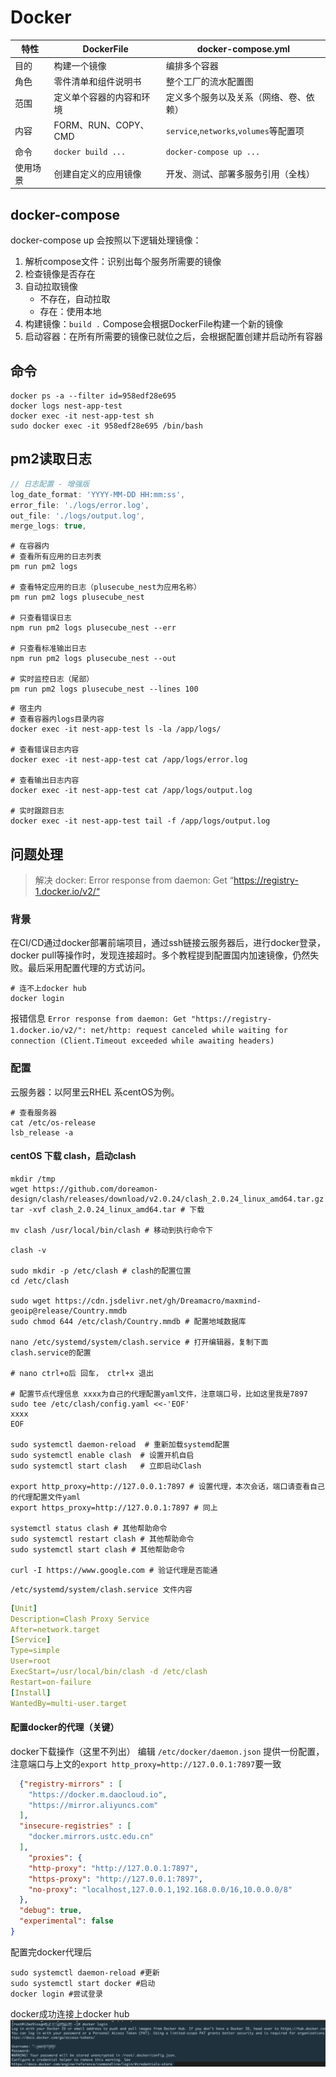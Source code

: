 # Docker
|特性|DockerFile|docker-compose.yml|
|---|---|---|
|目的|构建一个镜像|编排多个容器|
|角色|零件清单和组件说明书|整个工厂的流水配置图|
|范围|定义单个容器的内容和环境|定义多个服务以及关系（网络、卷、依赖）|
|内容|FORM、RUN、COPY、CMD| `service`,`networks`,`volumes`等配置项 |
|命令|`docker build ...`|`docker-compose up ...`|
|使用场景|创建自定义的应用镜像|开发、测试、部署多服务引用（全栈）|


## docker-compose
docker-compose up 会按照以下逻辑处理镜像：
1. 解析compose文件：识别出每个服务所需要的镜像
2. 检查镜像是否存在
3. 自动拉取镜像
   - 不存在，自动拉取
   - 存在：使用本地
4. 构建镜像：`build .` Compose会根据DockerFile构建一个新的镜像
5. 启动容器：在所有所需要的镜像已就位之后，会根据配置创建并启动所有容器


## 命令
```shell
docker ps -a --filter id=958edf28e695
docker logs nest-app-test
docker exec -it nest-app-test sh
sudo docker exec -it 958edf28e695 /bin/bash
```

## pm2读取日志
```js
// 日志配置 - 增强版
log_date_format: 'YYYY-MM-DD HH:mm:ss',
error_file: './logs/error.log',
out_file: './logs/output.log',
merge_logs: true,
```
```shell
# 在容器内
# 查看所有应用的日志列表
pm run pm2 logs

# 查看特定应用的日志（plusecube_nest为应用名称）
pm run pm2 logs plusecube_nest

# 只查看错误日志
npm run pm2 logs plusecube_nest --err

# 只查看标准输出日志
npm run pm2 logs plusecube_nest --out

# 实时监控日志（尾部）
pm run pm2 logs plusecube_nest --lines 100
```

```shell
# 宿主内
# 查看容器内logs目录内容
docker exec -it nest-app-test ls -la /app/logs/

# 查看错误日志内容
docker exec -it nest-app-test cat /app/logs/error.log

# 查看输出日志内容
docker exec -it nest-app-test cat /app/logs/output.log

# 实时跟踪日志
docker exec -it nest-app-test tail -f /app/logs/output.log
```


## 问题处理
> 解决 docker: Error response from daemon: Get “https://registry-1.docker.io/v2/“
### 背景
在CI/CD通过docker部署前端项目，通过ssh链接云服务器后，进行docker登录，docker pull等操作时，发现连接超时。多个教程提到配置国内加速镜像，仍然失败。最后采用配置代理的方式访问。
```shell
# 连不上docker hub
docker login
```
报错信息 `Error response from daemon: Get "https://registry-1.docker.io/v2/": net/http: request canceled while waiting for connection (Client.Timeout exceeded while awaiting headers)`

### 配置
云服务器：以阿里云RHEL 系centOS为例。
```shell
# 查看服务器
cat /etc/os-release
lsb_release -a
```
#### centOS 下载 clash，启动clash
```shell
mkdir /tmp
wget https://github.com/doreamon-design/clash/releases/download/v2.0.24/clash_2.0.24_linux_amd64.tar.gz
tar -xvf clash_2.0.24_linux_amd64.tar # 下载

mv clash /usr/local/bin/clash # 移动到执行命令下

clash -v 

sudo mkdir -p /etc/clash # clash的配置位置
cd /etc/clash

sudo wget https://cdn.jsdelivr.net/gh/Dreamacro/maxmind-geoip@release/Country.mmdb  
sudo chmod 644 /etc/clash/Country.mmdb # 配置地域数据库

nano /etc/systemd/system/clash.service # 打开编辑器，复制下面clash.service的配置

# nano ctrl+o后 回车， ctrl+x 退出

# 配置节点代理信息 xxxx为自己的代理配置yaml文件，注意端口号，比如这里我是7897
sudo tee /etc/clash/config.yaml <<-'EOF'
xxxx
EOF

sudo systemctl daemon-reload  # 重新加载systemd配置
sudo systemctl enable clash  # 设置开机自启
sudo systemctl start clash   # 立即启动Clash

export http_proxy=http://127.0.0.1:7897 # 设置代理，本次会话，端口请查看自己的代理配置文件yaml
export https_proxy=http://127.0.0.1:7897 # 同上

systemctl status clash # 其他帮助命令
sudo systemctl restart clash # 其他帮助命令
sudo systemctl start clash # 其他帮助命令

curl -I https://www.google.com # 验证代理是否能通
```

`/etc/systemd/system/clash.service 文件内容`
```yaml
[Unit]
Description=Clash Proxy Service
After=network.target
[Service]
Type=simple
User=root
ExecStart=/usr/local/bin/clash -d /etc/clash
Restart=on-failure
[Install]
WantedBy=multi-user.target
```

#### 配置docker的代理（关键）
docker下载操作（这里不列出）
编辑 `/etc/docker/daemon.json` 提供一份配置，注意端口与上文的`export http_proxy=http://127.0.0.1:7897`要一致
```json
  {"registry-mirrors" : [
    "https://docker.m.daocloud.io",
    "https://mirror.aliyuncs.com"
  ],
  "insecure-registries" : [
    "docker.mirrors.ustc.edu.cn"
  ],
    "proxies": {
    "http-proxy": "http://127.0.0.1:7897",
    "https-proxy": "http://127.0.0.1:7897",
    "no-proxy": "localhost,127.0.0.1,192.168.0.0/16,10.0.0.0/8"
  },
  "debug": true,
  "experimental": false
}
```
配置完docker代理后
```shell
sudo systemctl daemon-reload #更新
sudo systemctl start docker #启动
docker login #尝试登录
```
docker成功连接上docker hub
![alt text](./dockerImg/image-2.png)